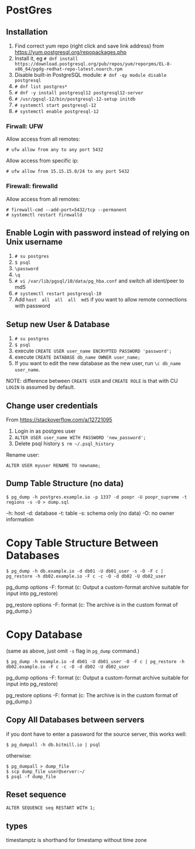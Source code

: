# PostGres

## Installation

1. Find correct yum repo (right click and save link address) from https://yum.postgresql.org/repopackages.php
2. Install it, eg `# dnf install https://download.postgresql.org/pub/repos/yum/reporpms/EL-8-x86_64/pgdg-redhat-repo-latest.noarch.rpm`
3. Disable built-in PostgreSQL module: `# dnf -qy module disable postgresql`
3. `# dnf list postgres*`
4. `# dnf -y install postgresql12 postgresql12-server`
3. `# /usr/pgsql-12/bin/postgresql-12-setup initdb`
4. `# systemctl start postgresql-12`
5. `# systemctl enable postgresql-12`

### Firwall: UFW

Allow access from all remotes:

```
# ufw allow from any to any port 5432
```

Allow access from specific ip:

```
# ufw allow from 15.15.15.0/24 to any port 5432
```

### Firewall: firewalld

Allow access from all remotes:

```
# firewall-cmd --add-port=5432/tcp --permanent
# systemctl restart firewalld
```

## Enable Login with password instead of relying on Unix username

1. `# su postgres`
2. `$ psql`
3. `\password`
4. `\q`
5. `# vi /var/lib/pgsql/10/data/pg_hba.conf` and switch all ident/peer to md5
6. `# systemctl restart postgresql-10`
7. Add `host  all  all  all  md5` if you want to allow remote connections with password

## Setup new User & Database

1. `# su postgres`
2. `$ psql`
3. execute `CREATE USER user_name ENCRYPTED PASSWORD 'password';`
4. execute `CREATE DATABASE db_name OWNER user_name;`
5. If you want to edit the new database as the new user, run `\c db_name user_name`.

NOTE: difference between `CREATE USER` and `CREATE ROLE` is that with CU `LOGIN` is assumed by default.

## Change user credentials

From <https://stackoverflow.com/a/12721095>

1. Login in as postgres user
2. `ALTER USER user_name WITH PASSWORD 'new_password';`
3. Delete psql history `$ rm ~/.psql_history`

Rename user:

`ALTER USER myuser RENAME TO newname;`

## Dump Table Structure (no data)

```
$ pg_dump -h postgres.example.io -p 1337 -d poopr -U poopr_supreme -t regions -s -O > dump.sql
```

\-h: host
\-d: database
\-t: table
\-s: schema only (no data)
\-O: no owner information

# Copy Table Structure Between Databases

```
$ pg_dump -h db.example.io -d db01 -U db01_user -s -O -F c | pg_restore -h db02.example.io -F c -c -O -d db02 -U db02_user
```

pg\_dump options
\-F: format (c: Output a custom-format archive suitable for input into pg\_restore)

pg\_restore options
\-F: format (c: The archive is in the custom format of pg\_dump.)

# Copy Database

(same as above, just omit `-s` flag in `pg_dump` command.)

```
$ pg_dump -h example.io -d db01 -U db01_user -O -F c | pg_restore -h db02.example.io -F c -c -O -d db02 -U db02_user
```

pg\_dump options
\-F: format (c: Output a custom-format archive suitable for input into pg\_restore)

pg\_restore options
\-F: format (c: The archive is in the custom format of pg\_dump.)

## Copy All Databases between servers

if you dont have to enter a password for the source server, this works well:

```
$ pg_dumpall -h db.bitmill.io | psql
```

otherwise:

```
$ pg_dumpall > dump_file
$ scp dump_file user@server:~/
$ psql -f dump_file
```

## Reset sequence

```
ALTER SEQUENCE seq RESTART WITH 1;
```

## types

timestamptz is shorthand for timestamp without time zone
